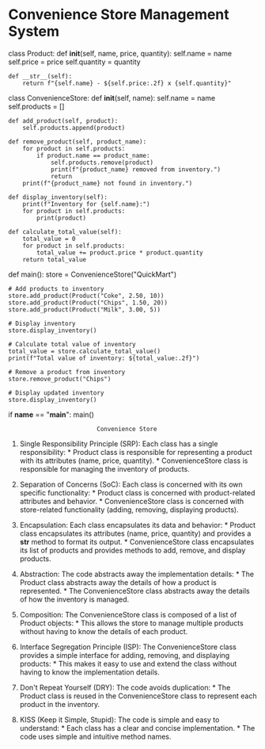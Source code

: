 # Convenience Store Management System

class Product:
    def __init__(self, name, price, quantity):
        self.name = name
        self.price = price
        self.quantity = quantity

    def __str__(self):
        return f"{self.name} - ${self.price:.2f} x {self.quantity}"

class ConvenienceStore:
    def __init__(self, name):
        self.name = name
        self.products = []

    def add_product(self, product):
        self.products.append(product)

    def remove_product(self, product_name):
        for product in self.products:
            if product.name == product_name:
                self.products.remove(product)
                print(f"{product_name} removed from inventory.")
                return
        print(f"{product_name} not found in inventory.")

    def display_inventory(self):
        print(f"Inventory for {self.name}:")
        for product in self.products:
            print(product)

    def calculate_total_value(self):
        total_value = 0
        for product in self.products:
            total_value += product.price * product.quantity
        return total_value

def main():
    store = ConvenienceStore("QuickMart")

    # Add products to inventory
    store.add_product(Product("Coke", 2.50, 10))
    store.add_product(Product("Chips", 1.50, 20))
    store.add_product(Product("Milk", 3.00, 5))

    # Display inventory
    store.display_inventory()

    # Calculate total value of inventory
    total_value = store.calculate_total_value()
    print(f"Total value of inventory: ${total_value:.2f}")

    # Remove a product from inventory
    store.remove_product("Chips")

    # Display updated inventory
    store.display_inventory()

if __name__ == "__main__":
    main()

    
                             Convenience Store
1. Single Responsibility Principle (SRP): Each class has a single responsibility: * Product class is responsible for representing a product with its attributes (name, price, quantity). * ConvenienceStore class is responsible for managing the inventory of products.

2. Separation of Concerns (SoC): Each class is concerned with its own specific functionality: * Product class is concerned with product-related attributes and behavior. * ConvenienceStore class is concerned with store-related functionality (adding, removing, displaying products).

3. Encapsulation: Each class encapsulates its data and behavior: * Product class encapsulates its attributes (name, price, quantity) and provides a __str__ method to format its output. * ConvenienceStore class encapsulates its list of products and provides methods to add, remove, and display products.

4. Abstraction: The code abstracts away the implementation details: * The Product class abstracts away the details of how a product is represented. * The ConvenienceStore class abstracts away the details of how the inventory is managed.

5. Composition: The ConvenienceStore class is composed of a list of Product objects: * This allows the store to manage multiple products without having to know the details of each product.

6. Interface Segregation Principle (ISP): The ConvenienceStore class provides a simple interface for adding, removing, and displaying products: * This makes it easy to use and extend the class without having to know the implementation details.

7. Don't Repeat Yourself (DRY): The code avoids duplication: * The Product class is reused in the ConvenienceStore class to represent each product in the inventory.

8. KISS (Keep it Simple, Stupid): The code is simple and easy to understand: * Each class has a clear and concise implementation. * The code uses simple and intuitive method names.

